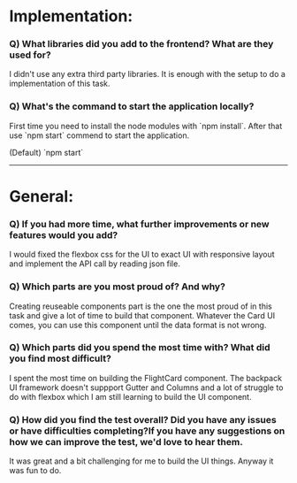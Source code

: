 # Implementation:

### Q) What libraries did you add to the frontend? What are they used for?

<p>
I didn't use any extra third party libraries. It is enough with the setup to do a implementation of this task.
</p>

### Q) What's the command to start the application locally?

<p>
First time you need to install the node modules with `npm install`. After that use `npm start` commend to start the application.
</p>
(Default) `npm start`

---

# General:

### Q) If you had more time, what further improvements or new features would you add?

<p>
I would fixed the flexbox css for the UI to exact UI with responsive layout and implement the API call by reading json file.
</p>

### Q) Which parts are you most proud of? And why?

<p>
Creating reuseable components part is the one the most proud of in this task and give a lot of time to build that component. Whatever the Card UI comes, you can use this component until the data format is not wrong.
</p>

### Q) Which parts did you spend the most time with? What did you find most difficult?

<p>
I spent the most time on building the FlightCard component. The backpack UI framework doesn't suppport Gutter and Columns and a lot of struggle to do with flexbox which I am still learning to build the UI component.
</p>

### Q) How did you find the test overall? Did you have any issues or have difficulties completing?If you have any suggestions on how we can improve the test, we'd love to hear them.

<p>
It was great and a bit challenging for me to build the UI things. Anyway it was fun to do.
</p>

